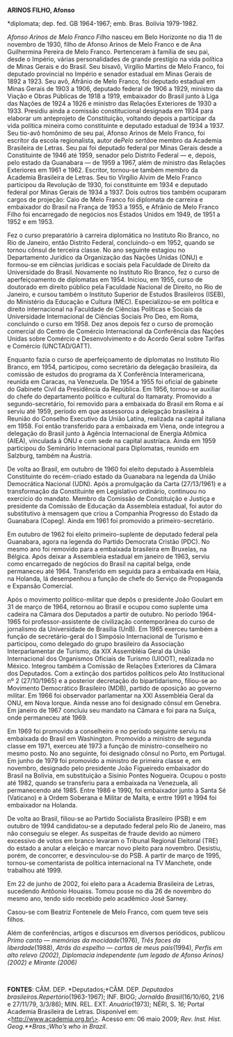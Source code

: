 **ARINOS FILHO, Afonso**

\*diplomata; dep. fed. GB 1964-1967; emb. Bras. Bolívia 1979-1982.

*Afonso Arinos de Melo Franco Filho* nasceu em Belo Horizonte no dia 11
de novembro de 1930, filho de Afonso Arinos de Melo Franco e de Ana
Guilhermina Pereira de Melo Franco. Pertenceram à família de seu pai,
desde o Império, várias personalidades de grande prestígio na vida
política de Minas Gerais e do Brasil. Seu bisavô, Virgílio Martins de
Melo Franco, foi deputado provincial no Império e senador estadual em
Minas Gerais de 1892 a 1923. Seu avô, Afrânio de Melo Franco, foi
deputado estadual em Minas Gerais de 1903 a 1906, deputado federal de
1906 a 1929, ministro da Viação e Obras Públicas de 1918 a 1919,
embaixador do Brasil junto à Liga das Nações de 1924 a 1926 e ministro
das Relações Exteriores de 1930 a 1933. Presidiu ainda a comissão
constitucional designada em 1934 para elaborar um anteprojeto de
Constituição, voltando depois a participar da vida política mineira como
constituinte e deputado estadual de 1934 a 1937. Seu tio-avô homônimo de
seu pai, Afonso Arinos de Melo Franco, foi escritor da escola
regionalista, autor de*Pelo sertão*e membro da Academia Brasileira de
Letras. Seu pai foi deputado federal por Minas Gerais desde a
Constituinte de 1946 até 1959, senador pelo Distrito Federal — e,
depois, pelo estado da Guanabara — de 1959 a 1967, além de ministro das
Relações Exteriores em 1961 e 1962. Escritor, tornou-se também membro da
Academia Brasileira de Letras. Seu tio Virgílio Alvim de Melo Franco
participou da Revolução de 1930, foi constituinte em 1934 e deputado
federal por Minas Gerais de 1934 a 1937. Dois outros tios também
ocuparam cargos de projeção: Caio de Melo Franco foi diplomata de
carreira e embaixador do Brasil na França de 1953 a 1955, e Afrânio de
Melo Franco Filho foi encarregado de negócios nos Estados Unidos em
1949, de 1951 a 1952 e em 1953.

Fez o curso preparatório à carreira diplomática no Instituto Rio Branco,
no Rio de Janeiro, então Distrito Federal, concluindo-o em 1952, quando
se tornou cônsul de terceira classe. No ano seguinte estagiou no
Departamento Jurídico da Organização das Nações Unidas (ONU) e formou-se
em ciências jurídicas e sociais pela Faculdade de Direito da
Universidade do Brasil. Novamente no Instituto Rio Branco, fez o curso
de aperfeiçoamento de diplomatas em 1954. Iniciou, em 1955, curso de
doutorado em direito público pela Faculdade Nacional de Direito, no Rio
de Janeiro, e cursou também o Instituto Superior de Estudos Brasileiros
(ISEB), do Ministério da Educação e Cultura (MEC). Especializou-se em
política e direito internacional na Faculdade de Ciências Políticas e
Sociais da Universidade Internacional de Ciências Sociais Pro Deo, em
Roma, concluindo o curso em 1958. Dez anos depois fez o curso de
promoção comercial do Centro de Comércio Internacional da Conferência
das Nações Unidas sobre Comércio e Desenvolvimento e do Acordo Geral
sobre Tarifas e Comércio (UNCTAD/GATT).           

Enquanto fazia o curso de aperfeiçoamento de diplomatas no Instituto Rio
Branco, em 1954, participou, como secretário da delegação brasileira, da
comissão de estudos do programa da X Conferência Interamericana, reunida
em Caracas, na Venezuela. De 1954 a 1955 foi oficial de gabinete do
Gabinete Civil da Presidência da República. Em 1956, tornou-se auxiliar
do chefe do departamento político e cultural do Itamaraty. Promovido a
segundo-secretário, foi removido para a embaixada do Brasil em Roma e aí
serviu até 1959, período em que assessorou a delegação brasileira à
Reunião do Conselho Executivo da União Latina, realizada na capital
italiana em 1958. Foi então transferido para a embaixada em Viena, onde
integrou a delegação do Brasil junto à Agência Internacional de Energia
Atômica (AIEA), vinculada à ONU e com sede na capital austríaca. Ainda
em 1959 participou do Seminário Internacional para Diplomatas, reunido
em Salzburg, também na Áustria.

De volta ao Brasil, em outubro de 1960 foi eleito deputado à Assembleia
Constituinte do recém-criado estado da Guanabara na legenda da União
Democrática Nacional (UDN). Após a promulgação da Carta (27/13/1961) e a
transformação da Constituinte em Legislativo ordinário, continuou no
exercício do mandato. Membro da Comissão de Constituição e Justiça e
presidente da Comissão de Educação da Assembleia estadual, foi autor do
substitutivo à mensagem que criou a Companhia Progresso do Estado da
Guanabara (Copeg). Ainda em 1961 foi promovido a primeiro-secretário.

Em outubro de 1962 foi eleito primeiro-suplente de deputado federal pela
Guanabara, agora na legenda do Partido Democrata Cristão (PDC). No mesmo
ano foi removido para a embaixada brasileira em Bruxelas, na Bélgica.
Após deixar a Assembleia estadual em janeiro de 1963, serviu como
encarregado de negócios do Brasil na capital belga, onde permaneceu até
1964. Transferido em seguida para a embaixada em Haia, na Holanda, lá
desempenhou a função de chefe do Serviço de Propaganda e Expansão
Comercial.

Após o movimento político-militar que depôs o presidente João Goulart em
31 de março de 1964, retornou ao Brasil e ocupou como suplente uma
cadeira na Câmara dos Deputados a partir de outubro. No período
1964-1965 foi professor-assistente de civilização contemporânea do curso
de jornalismo da Universidade de Brasília (UnB). Em 1965 exerceu também
a função de secretário-geral do I Simpósio Internacional de Turismo e
participou, como delegado do grupo brasileiro da Associação
Interparlamentar de Turismo, da XIX Assembléia Geral da União
Internacional dos Organismos Oficiais de Turismo (UIOOT), realizada no
México. Integrou também a Comissão de Relações Exteriores da Câmara dos
Deputados. Com a extinção dos partidos políticos pelo Ato Institucional
nº 2 (27/10/1965) e a posterior decretação do bipartidarismo, filiou-se
ao Movimento Democrático Brasileiro (MDB), partido de oposição ao
governo militar. Em 1966 foi observador parlamentar na XXI Assembléia
Geral da ONU, em Nova Iorque. Ainda nesse ano foi designado cônsul em
Genebra. Em janeiro de 1967 concluiu seu mandato na Câmara e foi para na
Suíça, onde permaneceu até 1969.

Em 1969 foi promovido a conselheiro e no período seguinte serviu na
embaixada do Brasil em Washington. Promovido a ministro de segunda
classe em 1971, exerceu até 1973 a função de ministro-conselheiro no
mesmo posto. No ano seguinte, foi designado cônsul no Porto, em
Portugal. Em junho de 1979 foi promovido a ministro de primeira classe
e, em novembro, designado pelo presidente João Figueiredo embaixador do
Brasil na Bolívia, em substituição a Sisínio Pontes Nogueira. Ocupou o
posto até 1982, quando se transferiu para a embaixada na Venezuela, ali
permanecendo até 1985. Entre 1986 e 1990, foi embaixador junto à Santa
Sé (Vaticano) e à Ordem Soberana e Militar de Malta, e entre 1991 e 1994
foi embaixador na Holanda.

De volta ao Brasil, filiou-se ao Partido Socialista Brasileiro (PSB) e
em outubro de 1994 candidatou-se a deputado federal pelo Rio de Janeiro,
mas não conseguiu se eleger. As suspeitas de fraude devido ao número
excessivo de votos em branco levaram o Tribunal Regional Eleitoral (TRE)
do estado a anular a eleição e marcar novo pleito para novembro.
Desistiu, porém, de concorrer, e desvinculou-se do PSB. A partir de
março de 1995, tornou-se comentarista de política internacional na TV
Manchete, onde trabalhou até 1999.

Em 22 de junho de 2002, foi eleito para a Academia Brasileira de Letras,
sucedendo Antôonio Houaiss. Tomou posse no dia 26 de novembro do mesmo
ano, tendo sido recebido pelo acadêmico José Sarney.

Casou-se com Beatriz Fontenele de Melo Franco, com quem teve seis
filhos.

Além de conferências, artigos e discursos em diversos periódicos,
publicou *Primo canto — memórias da mocidade*(1976), *Três faces da
liberdade*(1988), *Atrás do espelho — cartas de meus pais*(1994),
*Perfis em alto relevo (2002), Diplomacia independente (um legado de
Afonso Arinos) (2002) e Mirante (2006)*

 

**FONTES**: CÂM. DEP. *Deputados;*CÂM. DEP. *Deputados
brasileiros.*Repertório**(1963-1967); INF. BIOG; *Jornal*do
*Brasil*(16/10/60, 21/6 e 27/11/79, 3/3/86); MIN. REL. EXT.
*Anuário*(1973); NÉRI, S. *16;* Portal Academia Brasileira de Letras.
Disponível em: \<http://www.academia.org.br\>. Acesso em: 06 maio 2009;
*Rev. Inst. Hist. Geog.**Bras.*;*Who’s who in Brazil*.
